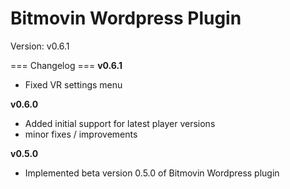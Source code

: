 Bitmovin Wordpress Plugin
=========================

Version: v0.6.1

=== Changelog ===
**v0.6.1**

  * Fixed VR settings menu

**v0.6.0**

  * Added initial support for latest player versions
  * minor fixes / improvements

**v0.5.0**

  * Implemented beta version 0.5.0 of Bitmovin Wordpress plugin